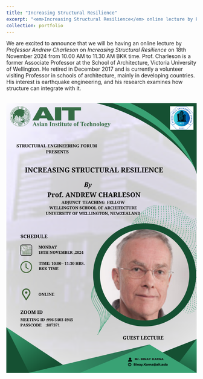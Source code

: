 ```yaml
---
title: "Increasing Structural Resilience"
excerpt: "<em>Increasing Structural Resilience</em> online lecture by Prof. Andrew Charleson, former Associate Professor at the School of Architecture, Victoria University of Wellington, to be held on 18th November 2024 from 10.00 AM to 11.30 AM BKK time.<br /><br /><a href='/images/Professor_Andrew_Charleson.png' target='_blank'><img src='/images/Professor_Andrew_Charleson.png' /></a>"
collection: portfolio
---
```


We are excited to announce that we will be having an online lecture by <em>Professor Andrew Charleson</em> on <em>Increasing Structural Resilience</em> on 18th November 2024 from 10.00 AM to 11.30 AM BKK time. Prof. Charleson is a former Associate Professor at the School of Architecture, Victoria University of Wellington. He retired in December 2017 and is currently a volunteer visiting Professor in schools of architecture, mainly in developing countries. His interest is earthquake engineering, and his research examines how structure can integrate with it.<br /><br />

<a href='/images/Professor_Andrew_Charleson.png' target='_blank'><img src='/images/Professor_Andrew_Charleson.png' /></a>
